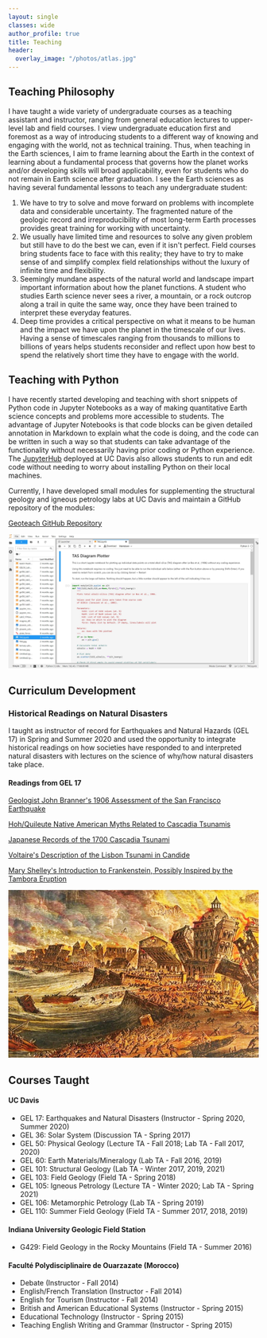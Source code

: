 ```yaml
---
layout: single
classes: wide
author_profile: true
title: Teaching
header:
  overlay_image: "/photos/atlas.jpg"
---
```


## Teaching Philosophy ##

I have taught a wide variety of undergraduate courses as a teaching assistant and instructor, ranging from general education lectures to upper-level lab and field courses. I view undergraduate education first and foremost as a way of introducing students to a different way of knowing and engaging with the world, not as technical training. Thus, when teaching in the Earth sciences, I aim to frame learning about the Earth in the context of learning about a fundamental process that governs how the planet works and/or developing skills will broad applicability, even for students who do not remain in Earth science after graduation. I see the Earth sciences as having several fundamental lessons to teach any undergraduate student:

1. We have to try to solve and move forward on problems with incomplete data and considerable uncertainty. The fragmented nature of the geologic record and irreproducibility of most long-term Earth processes provides great training for working with uncertainty.
2. We usually have limited time and resources to solve any given problem but still have to do the best we can, even if it isn't perfect. Field courses bring students face to face with this reality; they have to try to make sense of and simplify complex field relationships without the luxury of infinite time and flexibility.
3. Seemingly mundane aspects of the natural world and landscape impart important information about how the planet functions. A student who studies Earth science never sees a river, a mountain, or a rock outcrop along a trail in quite the same way, once they have been trained to interpret these everyday features.
4. Deep time provides a critical perspective on what it means to be human and the impact we have upon the planet in the timescale of our lives. Having a sense of timescales ranging from thousands to millions to billions of years helps students reconsider and reflect upon how best to spend the relatively short time they have to engage with the world.

## Teaching with Python ##

I have recently started developing and teaching with short snippets of Python code in Jupyter Notebooks as a way of making quantitative Earth science concepts and problems more accessible to students. The advantage of Jupyter Notebooks is that code blocks can be given detailed annotation in Markdown to explain what the code is doing, and the code can be written in such a way so that students can take advantage of the functionality without necessarily having prior coding or Python experience. The [JupyterHub](https://jupyter.libretexts.org/) deployed at UC Davis also allows students to run and edit code without needing to worry about installing Python on their local machines.

Currently, I have developed small modules for supplementing the structural geology and igneous petrology labs at UC Davis and maintain a GitHub repository of the modules:

[Geoteach GitHub Repository](https://github.com/dyvasey/geoteach)

![TAS Plotter in Jupyter Notebook Form](/photos/python.JPG)

## Curriculum Development ##

### Historical Readings on Natural Disasters ###

I taught as instructor of record for Earthquakes and Natural Hazards (GEL 17) in Spring and Summer 2020 and used the opportunity to integrate historical readings on how societies have responded to and interpreted natural disasters with lectures on the science of why/how natural disasters take place.

#### Readings from GEL 17 ####

[Geologist John Branner's 1906 Assessment of the San Francisco Earthquake](/pdfs/branner.pdf)

[Hoh/Quileute Native American Myths Related to Cascadia Tsunamis](/pdfs/flood.pdf)

[Japanese Records of the 1700 Cascadia Tsunami](/pdfs/orphan.pdf)

[Voltaire's Description of the Lisbon Tsunami in Candide](/pdfs/candide.pdf)

[Mary Shelley's Introduction to Frankenstein, Possibly Inspired by the Tambora Eruption](/pdfs/frankenstein.pdf)

![1755 Lisbon Earthquake](/photos/lisbon.jpg)

## Courses Taught ##

#### UC Davis ####

* GEL 17: Earthquakes and Natural Disasters (Instructor - Spring 2020, Summer 2020)
* GEL 36: Solar System (Discussion TA - Spring 2017)
* GEL 50: Physical Geology (Lecture TA - Fall 2018; Lab TA - Fall 2017, 2020)
* GEL 60: Earth Materials/Mineralogy (Lab TA - Fall 2016, 2019)
* GEL 101: Structural Geology (Lab TA - Winter 2017, 2019, 2021)
* GEL 103: Field Geology (Field TA - Spring 2018)
* GEL 105: Igneous Petrology (Lecture TA - Winter 2020; Lab TA - Spring 2021)
* GEL 106: Metamorphic Petrology (Lab TA - Spring 2019)
* GEL 110: Summer Field Geology (Field TA - Summer 2017, 2018, 2019)

#### Indiana University Geologic Field Station ####

* G429: Field Geology in the Rocky Mountains (Field TA - Summer 2016)

#### Faculté Polydisciplinaire de Ouarzazate (Morocco) ####

* Debate (Instructor - Fall 2014)
* English/French Translation (Instructor - Fall 2014)
* English for Tourism (Instructor - Fall 2014)
* British and American Educational Systems (Instructor - Spring 2015)
* Educational Technology (Instructor - Spring 2015)
* Teaching English Writing and Grammar (Instructor - Spring 2015)

